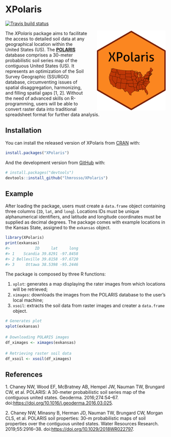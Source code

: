
<!-- README.md is generated from README.Rmd. Please edit that file -->

# XPolaris

<!-- badges: start -->

[![Travis build
status](https://travis-ci.com/lhmrosso/XPolaris.svg?branch=master)](https://travis-ci.com/lhmrosso/XPolaris)
<!-- badges: end -->

<img src="man/figures/xpolaris.png" height="250" style="float:right; padding-left:30px"/>

The *XPolaris* package aims to facilitate the access to detailed soil
data at any geographical location within the United States (US). The
[**POLARIS**](http://hydrology.cee.duke.edu/POLARIS/) database comprises
a 30-meter probabilistic soil series map of the contiguous United States
(US). It represents an optimization of the Soil Survey Geographic
(SSURGO) database, circumventing issues of spatial disaggregation,
harmonizing, and filling spatial gaps \[1, 2\]. Without the need of
advanced skills on R-programming, users will be able to convert raster
data into traditional spreadsheet format for further data analysis.

## Installation

You can install the released version of XPolaris from
[CRAN](https://CRAN.R-project.org) with:

``` r
install.packages("XPolaris")
```

And the development version from [GitHub](https://github.com/) with:

``` r
# install.packages("devtools")
devtools::install_github("lhmrosso/XPolaris")
```

## Example

After loading the package, users must create a `data.frame` object
containing three columns (`ID`, `lat`, and `long`). Locations IDs must
be unique alphanumerical identifiers, and latitude and longitude
coordinates must be supplied as decimal degrees. The package comes with
example locations in the Kansas State, assigned to the `exkansas`
object.

``` r
library(XPolaris)
print(exkansas)
#>           ID     lat     long
#> 1    Scandia 39.8291 -97.8458
#> 2 Belleville 39.8158 -97.6720
#> 3     Ottawa 38.5398 -95.2446
```

The package is composed by three R functions:  
1) `xplot`: generates a map displaying the rater images from which
locations will be retrieved;  
2) `ximages`: downloads the images from the POLARIS database to the
user’s local machine;  
3) `xsoil`: extracts the soil data from raster images and creater a
`data.frame` object.

``` r
# Generates plot
xplot(exkansas)

# Downloading POLARIS images
df_ximages <- ximages(exkansas)

# Retrieving raster soil data
df_xsoil <- xsoil(df_ximages)
```

## References

<div id="refs" class="references csl-bib-body">

<div id="ref-Chan16" class="csl-entry">

1\. Chaney NW, Wood EF, McBratney AB, Hempel JW, Nauman TW, Brungard CW,
et al. POLARIS: A 30-meter probabilistic soil series map of the
contiguous united states. Geoderma. 2016;274:54–67.
doi:<https://doi.org/10.1016/j.geoderma.2016.03.025>.

</div>

<div id="ref-Chan19" class="csl-entry">

2\. Chaney NW, Minasny B, Herman JD, Nauman TW, Brungard CW, Morgan CLS,
et al. POLARIS soil properties: 30-m probabilistic maps of soil
properties over the contiguous united states. Water Resources Research.
2019;55:2916–38. doi:<https://doi.org/10.1029/2018WR022797>.

</div>

</div>
